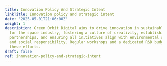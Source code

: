 ```yaml
---
title: Innovation Policy And Strategic Intent
linkTitle: Innovation policy and strategic intent
date: '2025-05-01T21:06:00Z'
weight: 1
description: Green Orbit Digital aims to drive innovation in sustainable digital solutions
  for the space industry, fostering a culture of creativity, establishing strategic
  partnerships, and ensuring all initiatives align with environmental stewardship
  and social responsibility. Regular workshops and a dedicated R&D budget will support
  these efforts.
draft: false
ref: innovation-policy-and-strategic-intent
---
```


